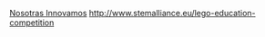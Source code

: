 [Nosotras Innovamos](https://www.catunescomujer.org/nosotrasinnovamos/index.html)
http://www.stemalliance.eu/lego-education-competition



